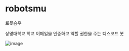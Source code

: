 # robotsmu
로봇슴우

상명대학교 학교 이메일을 인증하고 역할 권한을 주는 디스코드 봇

![image](https://user-images.githubusercontent.com/66160055/184508660-61aadf4e-9956-4bdc-ad1e-c7f7cd72d39e.png)
